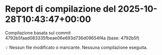 # Report di compilazione del 2025-10-28T10:43:47+00:00

Compilazione basata sul commit 4792b5faad083335fbeae06e693d736d09654f4a (base: 4792b5f)

💡 Nessun file modificato o mancante. Nessuna compilazione eseguita.
